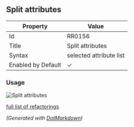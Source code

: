## Split attributes

| Property           | Value                   |
| ------------------ | ----------------------- |
| Id                 | RR0156                  |
| Title              | Split attributes        |
| Syntax             | selected attribute list |
| Enabled by Default | &#x2713;                |

### Usage

![Split attributes](../../images/refactorings/SplitAttributes.png)

[full list of refactorings](Refactorings.md)

*\(Generated with [DotMarkdown](http://github.com/JosefPihrt/DotMarkdown)\)*
